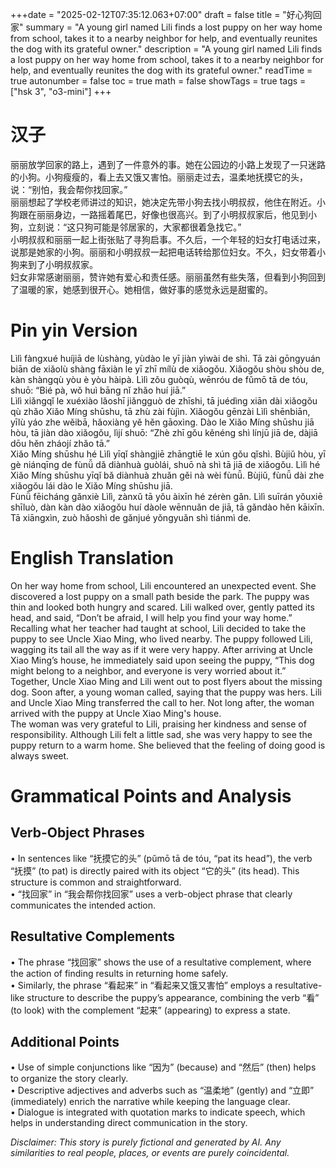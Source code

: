 +++date = "2025-02-12T07:35:12.063+07:00"
draft = false
title = "好心狗回家"
summary = "A young girl named Lili finds a lost puppy on her way home from school, takes it to a nearby neighbor for help, and eventually reunites the dog with its grateful owner."
description = "A young girl named Lili finds a lost puppy on her way home from school, takes it to a nearby neighbor for help, and eventually reunites the dog with its grateful owner."
readTime = true
autonumber = false
toc = true
math = false
showTags = true
tags = ["hsk 3", "o3-mini"]
+++

# 汉子

丽丽放学回家的路上，遇到了一件意外的事。她在公园边的小路上发现了一只迷路的小狗。小狗瘦瘦的，看上去又饿又害怕。丽丽走过去，温柔地抚摸它的头，说：“别怕，我会帮你找回家。”  
丽丽想起了学校老师讲过的知识，她决定先带小狗去找小明叔叔，他住在附近。小狗跟在丽丽身边，一路摇着尾巴，好像也很高兴。到了小明叔叔家后，他见到小狗，立刻说：“这只狗可能是邻居家的，大家都很着急找它。”  
小明叔叔和丽丽一起上街张贴了寻狗启事。不久后，一个年轻的妇女打电话过来，说那是她家的小狗。丽丽和小明叔叔一起把电话转给那位妇女。不久，妇女带着小狗来到了小明叔叔家。  
妇女非常感谢丽丽，赞许她有爱心和责任感。丽丽虽然有些失落，但看到小狗回到了温暖的家，她感到很开心。她相信，做好事的感觉永远是甜蜜的。

# Pin yin Version

Lìlì fàngxué huíjiā de lùshàng, yùdào le yī jiàn yìwài de shì. Tā zài gōngyuán biān de xiǎolù shàng fāxiàn le yī zhī mílù de xiǎogǒu. Xiǎogǒu shòu shòu de, kàn shàngqù yòu è yòu hàipà. Lìlì zǒu guòqù, wēnróu de fǔmō tā de tóu, shuō: “Bié pà, wǒ huì bāng nǐ zhǎo huí jiā.”  
Lìlì xiǎngqǐ le xuéxiào lǎoshī jiǎngguò de zhīshi, tā juédìng xiān dài xiǎogǒu qù zhǎo Xiǎo Míng shūshu, tā zhù zài fùjìn. Xiǎogǒu gēnzài Lìlì shēnbiān, yīlù yáo zhe wěibā, hǎoxiàng yě hěn gāoxìng. Dào le Xiǎo Míng shūshu jiā hòu, tā jiàn dào xiǎogǒu, lìjí shuō: “Zhè zhī gǒu kěnéng shì línjū jiā de, dàjiā dōu hěn zháojí zhǎo tā.”  
Xiǎo Míng shūshu hé Lìlì yīqǐ shàngjiē zhāngtiē le xún gǒu qǐshì. Bùjiǔ hòu, yī gè niánqīng de fùnǚ dǎ diànhuà guòlái, shuō nà shì tā jiā de xiǎogǒu. Lìlì hé Xiǎo Míng shūshu yīqǐ bǎ diànhuà zhuǎn gěi nà wèi fùnǚ. Bùjiǔ, fùnǚ dài zhe xiǎogǒu lái dào le Xiǎo Míng shūshu jiā.  
Fùnǚ fēicháng gǎnxiè Lìlì, zànxǔ tā yǒu àixīn hé zérèn gǎn. Lìlì suīrán yǒuxiē shīluò, dàn kàn dào xiǎogǒu huí dàole wēnnuǎn de jiā, tā gǎndào hěn kāixīn. Tā xiāngxìn, zuò hǎoshì de gǎnjué yǒngyuǎn shì tiánmì de.

# English Translation

On her way home from school, Lili encountered an unexpected event. She discovered a lost puppy on a small path beside the park. The puppy was thin and looked both hungry and scared. Lili walked over, gently patted its head, and said, “Don’t be afraid, I will help you find your way home.”  
Recalling what her teacher had taught at school, Lili decided to take the puppy to see Uncle Xiao Ming, who lived nearby. The puppy followed Lili, wagging its tail all the way as if it were very happy. After arriving at Uncle Xiao Ming’s house, he immediately said upon seeing the puppy, “This dog might belong to a neighbor, and everyone is very worried about it.”  
Together, Uncle Xiao Ming and Lili went out to post flyers about the missing dog. Soon after, a young woman called, saying that the puppy was hers. Lili and Uncle Xiao Ming transferred the call to her. Not long after, the woman arrived with the puppy at Uncle Xiao Ming's house.  
The woman was very grateful to Lili, praising her kindness and sense of responsibility. Although Lili felt a little sad, she was very happy to see the puppy return to a warm home. She believed that the feeling of doing good is always sweet.

# Grammatical Points and Analysis

## Verb-Object Phrases
• In sentences like “抚摸它的头” (pǔmō tā de tóu, “pat its head”), the verb “抚摸” (to pat) is directly paired with its object “它的头” (its head). This structure is common and straightforward.  
• “找回家” in “我会帮你找回家” uses a verb-object phrase that clearly communicates the intended action.

## Resultative Complements
• The phrase “找回家” shows the use of a resultative complement, where the action of finding results in returning home safely.  
• Similarly, the phrase “看起来” in “看起来又饿又害怕” employs a resultative-like structure to describe the puppy’s appearance, combining the verb “看” (to look) with the complement “起来” (appearing) to express a state.

## Additional Points
• Use of simple conjunctions like “因为” (because) and “然后” (then) helps to organize the story clearly.  
• Descriptive adjectives and adverbs such as “温柔地” (gently) and “立即” (immediately) enrich the narrative while keeping the language clear.  
• Dialogue is integrated with quotation marks to indicate speech, which helps in understanding direct communication in the story.

*Disclaimer: This story is purely fictional and generated by AI. Any similarities to real people, places, or events are purely coincidental.*
